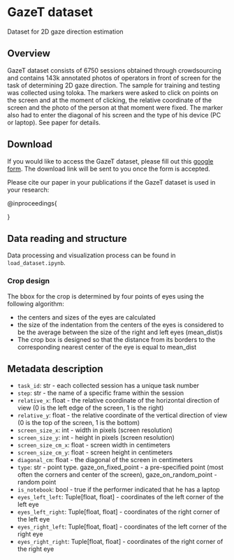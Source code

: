 # GazeT dataset
Dataset for 2D gaze direction estimation

## Overview
GazeT dataset consists of 6750 sessions obtained through crowdsourcing and contains 143k annotated photos of operators in front of screen for the task of determining 2D gaze direction. The sample for training and testing was collected using toloka. The markers were asked to click on points on the screen and at the moment of clicking, the relative coordinate of the screen and the photo of the person at that moment were fixed. The marker also had to enter the diagonal of his screen and the type of his device (PC or laptop). See paper for details. 

## Download
If you would like to access the GazeT dataset, please fill out this [google form](https://docs.google.com/forms/d/e/1FAIpQLSciF9ur9a6BZbK7l66msrRwXeKFsaW2kki9HBj2sk0JTm7Mtw/viewform?usp=sf_link). The download link will be sent to you once the form is accepted.

Please cite our paper in your publications if the GazeT dataset is used in your research:

@inproceedings{

}

## Data reading and structure
Data processing and visualization process can be found in `load_dataset.ipynb`.

### Crop design
The bbox for the crop is determined by four points of eyes using the following algorithm:
- the centers and sizes of the eyes are calculated
- the size of the indentation from the centers of the eyes is considered to be the average between the size of the right and left eyes (mean_dist)s
- The crop box is designed so that the distance from its borders to the corresponding nearest center of the eye is equal to mean_dist

## Metadata description

- `task_id`: str - each collected session has a unique task number
- `step`: str - the name of a specific frame within the session
- `relative_x`: float - the relative coordinate of the horizontal direction of view (0 is the left edge of the screen, 1 is the right)
- `relative_y`: float - the relative coordinate of the vertical direction of view (0 is the top of the screen, 1 is the bottom)
- `screen_size_x`: int - width in pixels (screen resolution)
- `screen_size_y`: int - height in pixels (screen resolution)
- `screen_size_cm_x`: float - screen width in centimeters
- `screen_size_cm_y`: float - screen height in centimeters
- `diagonal_cm`: float - the diagonal of the screen in centimeters
- `type`: str - point type. gaze_on_fixed_point - a pre-specified point (most often the corners and center of the screen), gaze_on_random_point - random point
- `is_notebook`: bool - true if the performer indicated that he has a laptop
- `eyes_left_left`: Tuple[float, float] - coordinates of the left corner of the left eye
- `eyes_left_right`: Tuple[float, float] - coordinates of the right corner of the left eye
- `eyes_right_left`: Tuple[float, float] - coordinates of the left corner of the right eye
- `eyes_right_right`: Tuple[float, float] - coordinates of the right corner of the right eye
